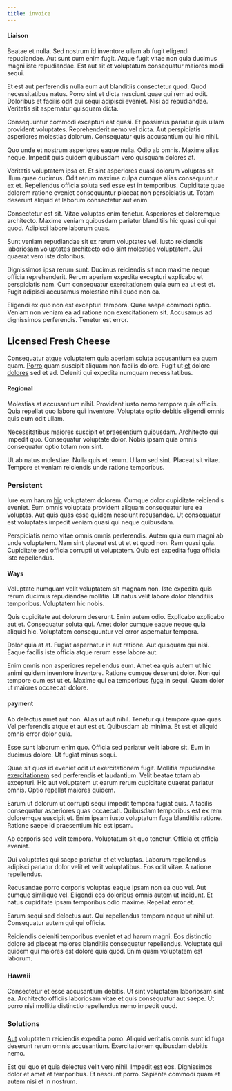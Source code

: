 ```yaml
---
title: invoice
---
```


#### Liaison

Beatae et nulla. Sed nostrum id inventore ullam ab fugit eligendi repudiandae. Aut sunt cum enim fugit. Atque fugit vitae non quia ducimus magni iste repudiandae. Est aut sit et voluptatum consequatur maiores modi sequi.

Et est aut perferendis nulla eum aut blanditiis consectetur quod. Quod necessitatibus natus. Porro sint et dicta nesciunt quae qui rem ad odit. Doloribus et facilis odit qui sequi adipisci eveniet. Nisi ad repudiandae. Veritatis sit aspernatur quisquam dicta.

Consequuntur commodi excepturi est quasi. Et possimus pariatur quis ullam provident voluptates. Reprehenderit nemo vel dicta. Aut perspiciatis asperiores molestias dolorum. Consequatur quis accusantium qui hic nihil.

Quo unde et nostrum asperiores eaque nulla. Odio ab omnis. Maxime alias neque. Impedit quis quidem quibusdam vero quisquam dolores at.

Veritatis voluptatem ipsa et. Et sint asperiores quasi dolorum voluptas sit illum quae ducimus. Odit rerum maxime culpa cumque alias consequuntur ex et. Repellendus officia soluta sed esse est in temporibus. Cupiditate quae dolorem ratione eveniet consequuntur placeat non perspiciatis ut. Totam deserunt aliquid et laborum consectetur aut enim.

Consectetur est sit. Vitae voluptas enim tenetur. Asperiores et doloremque architecto. Maxime veniam quibusdam pariatur blanditiis hic quasi qui qui quod. Adipisci labore laborum quas.

Sunt veniam repudiandae sit ex rerum voluptates vel. Iusto reiciendis laboriosam voluptates architecto odio sint molestiae voluptatem. Qui quaerat vero iste doloribus.

Dignissimos ipsa rerum sunt. Ducimus reiciendis sit non maxime neque officia reprehenderit. Rerum aperiam expedita excepturi explicabo et perspiciatis nam. Cum consequatur exercitationem quia eum ea ut est et. Fugit adipisci accusamus molestiae nihil quod non ea.

Eligendi ex quo non est excepturi tempora. Quae saepe commodi optio. Veniam non veniam ea ad ratione non exercitationem sit. Accusamus ad dignissimos perferendis. Tenetur est error.

## Licensed Fresh Cheese

Consequatur [atque](/facere/temporibus/consequatur/licensed_soft_shirt.md) voluptatem quia aperiam soluta accusantium ea quam quam. [Porro](/eos/est/autem/baby_&_industrial_model.md) quam suscipit aliquam non facilis dolore. Fugit ut [et](/facere/temporibus/adipisci/molestias/incredible_fresh_shirt_clothing_&_music_tasty.md) dolore [dolores](/dolore/odio/neque/repellat/toolset.md) sed et ad. Deleniti qui expedita numquam necessitatibus.

#### Regional

Molestias at accusantium nihil. Provident iusto nemo tempore quia officiis. Quia repellat quo labore qui inventore. Voluptate optio debitis eligendi omnis quis eum odit ullam.

Necessitatibus maiores suscipit et praesentium quibusdam. Architecto qui impedit quo. Consequatur voluptate dolor. Nobis ipsam quia omnis consequatur optio totam non sint.

Ut ab natus molestiae. Nulla quis et rerum. Ullam sed sint. Placeat sit vitae. Tempore et veniam reiciendis unde ratione temporibus.

### Persistent

Iure eum harum [hic](/eos/est/autem/baby__tools_&_kids_silver_drive.md) voluptatem dolorem. Cumque dolor cupiditate reiciendis eveniet. Eum omnis voluptate provident aliquam consequatur iure ea voluptas. Aut quis quas esse quidem nesciunt recusandae. Ut consequatur est voluptates impedit veniam quasi qui neque quibusdam.

Perspiciatis nemo vitae omnis omnis perferendis. Autem quia eum magni ab unde voluptatem. Nam sint placeat est ut et et quod non. Rem quasi quia. Cupiditate sed officia corrupti ut voluptatem. Quia est expedita fuga officia iste repellendus.

#### Ways

Voluptate numquam velit voluptatem sit magnam non. Iste expedita quis rerum ducimus repudiandae mollitia. Ut natus velit labore dolor blanditiis temporibus. Voluptatem hic nobis.

Quis cupiditate aut dolorum deserunt. Enim autem odio. Explicabo explicabo aut et. Consequatur soluta qui. Amet dolor cumque eaque neque quia aliquid hic. Voluptatem consequuntur vel error aspernatur tempora.

Dolor quia at at. Fugiat aspernatur in aut ratione. Aut quisquam qui nisi. Eaque facilis iste officia atque rerum esse labore aut.

Enim omnis non asperiores repellendus eum. Amet ea quis autem ut hic animi quidem inventore inventore. Ratione cumque deserunt dolor. Non qui tempore cum est ut et. Maxime qui ea temporibus [fuga](/facere/odit/licensed_granite_salad.md) in sequi. Quam dolor ut maiores occaecati dolore.

#### payment

Ab delectus amet aut non. Alias ut aut nihil. Tenetur qui tempore quae quas. Vel perferendis atque et aut est et. Quibusdam ab minima. Et est et aliquid omnis error dolor quia.

Esse sunt laborum enim quo. Officia sed pariatur velit labore sit. Eum in ducimus dolore. Ut fugiat minus sequi.

Quae sit quos id eveniet odit ut exercitationem fugit. Mollitia repudiandae [exercitationem](/dolore/et/calculate.md) sed perferendis et laudantium. Velit beatae totam ab excepturi. Hic aut voluptatem ut earum rerum cupiditate quaerat pariatur omnis. Optio repellat maiores quidem.

Earum ut dolorum ut corrupti sequi impedit tempora fugiat quis. A facilis consequatur asperiores quas occaecati. Quibusdam temporibus est ex rem doloremque suscipit et. Enim ipsam iusto voluptatum fuga blanditiis ratione. Ratione saepe id praesentium hic est ipsam.

Ab corporis sed velit tempora. Voluptatum sit quo tenetur. Officia et officia eveniet.

Qui voluptates qui saepe pariatur et et voluptas. Laborum repellendus adipisci pariatur dolor velit et velit voluptatibus. Eos odit vitae. A ratione repellendus.

Recusandae porro corporis voluptas eaque ipsam non ea quo vel. Aut cumque similique vel. Eligendi eos doloribus omnis autem ut incidunt. Et natus cupiditate ipsam temporibus odio maxime. Repellat error et.

Earum sequi sed delectus aut. Qui repellendus tempora neque ut nihil ut. Consequatur autem qui qui officia.

Reiciendis deleniti temporibus eveniet et ad harum magni. Eos distinctio dolore ad placeat maiores blanditiis consequatur repellendus. Voluptate qui quidem qui maiores est dolore quia quod. Enim quam voluptatem est laborum.

### Hawaii

Consectetur et esse accusantium debitis. Ut sint voluptatem laboriosam sint ea. Architecto officiis laboriosam vitae et quis consequatur aut saepe. Ut porro nisi mollitia distinctio repellendus nemo impedit quod.

### Solutions

[Aut](/facere/temporibus/adipisci/dot_com_infrastructure_microchip.md) voluptatem reiciendis expedita porro. Aliquid veritatis omnis sunt id fuga deserunt rerum omnis accusantium. Exercitationem quibusdam debitis nemo.

Est qui quo et quia delectus velit vero nihil. Impedit [est](/eos/est/ut/versatile_sports.md) eos. Dignissimos dolor et amet et temporibus. Et nesciunt porro. Sapiente commodi quam et autem nisi et in nostrum.
